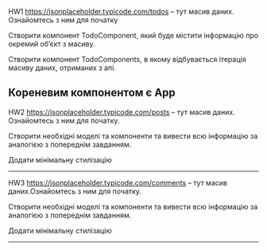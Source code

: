 HW1
https://jsonplaceholder.typicode.com/todos – тут масив даних. Ознайомтесь з ним для початку

Створити компонент TodoComponent, який буде містити інформацію про окремий об’єкт з масиву.

Створити компонент TodoComponents, в якому відбувається ітерація масиву даних, отриманих з апі.

Кореневим компонентом є App
-----------------------------------------------------------------------------------

HW2
https://jsonplaceholder.typicode.com/posts – тут масив даних. Ознайомтесь з ним для початку.

Створити необхідні моделі та компоненти та вивести всю інформацію за аналогією з попереднім завданням.

Додати мінімальну стилізацію

-------------------------------------------------------------------------------

HW3
https://jsonplaceholder.typicode.com/comments – тут масив даних.Ознайомтесь з ним для початку.

Створити необхідні моделі та компоненти та вивести всю інформацію за аналогією з попереднім завданням.

Додати мінімальну стилізацію

-------------------------------------------------------------------------------

